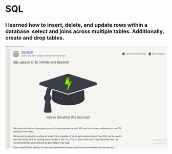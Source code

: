 # SQL
###  I learned how to insert, delete, and update rows within a database. select and joins across multiple tables. Additionally,  create and drop tables.

![SQL](./sql.png)
